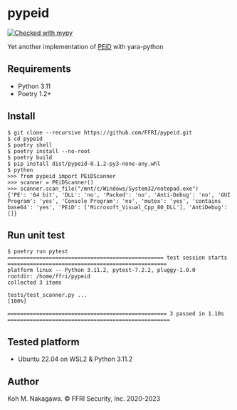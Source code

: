 # pypeid

[![Checked with mypy](http://www.mypy-lang.org/static/mypy_badge.svg)](http://mypy-lang.org/)

Yet another implementation of [PEiD](https://github.com/K-atc/PEiD) with yara-python

## Requirements

- Python 3.11
- Poetry 1.2+

## Install

```
$ git clone --recursive https://github.com/FFRI/pypeid.git
$ cd pypeid
$ poetry shell
$ poetry install --no-root
$ poetry build
$ pip install dist/pypeid-0.1.2-py3-none-any.whl
$ python
>>> from pypeid import PEiDScanner
>>> scanner = PEiDScanner()
>>> scanner.scan_file("/mnt/c/Windows/System32/notepad.exe")
{'PE': '64 bit', 'DLL': 'no', 'Packed': 'no', 'Anti-Debug': 'no', 'GUI Program': 'yes', 'Console Program': 'no', 'mutex': 'yes', 'contains base64': 'yes', 'PEiD': ['Microsoft_Visual_Cpp_80_DLL'], 'AntiDebug': []}
```

## Run unit test

```
$ poetry run pytest
================================================= test session starts ==================================================
platform linux -- Python 3.11.2, pytest-7.2.2, pluggy-1.0.0
rootdir: /home/ffri/pypeid
collected 3 items

tests/test_scanner.py ...                                                                                        [100%]

================================================== 3 passed in 1.10s ===================================================
```

## Tested platform

- Ubuntu 22.04 on WSL2 & Python 3.11.2

## Author

Koh M. Nakagawa. &copy; FFRI Security, Inc. 2020-2023
